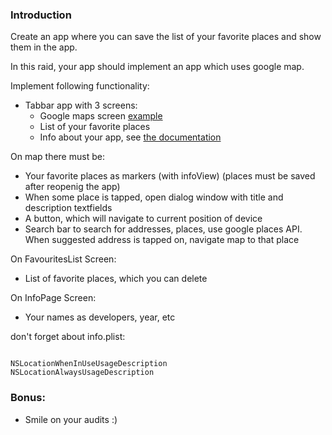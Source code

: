 ### Introduction

Create an app where you can save the list of your favorite places and show them in the app.

In this raid, your app should implement an app which uses google map.

Implement following functionality: 

- Tabbar app with 3 screens:
    - Google maps screen [example](https://codelabs.developers.google.com/codelabs/google-maps-in-flutter#0)
    - List of your favorite places
    - Info about your app, see [the documentation](https://api.flutter.dev/flutter/material/AboutDialog-class.html)

On map there must be:

- Your favorite places as markers (with infoView) (places must be saved after reopenig the app)
- When some place is tapped, open dialog window with title and description textfields
- A button, which will navigate to current position of device
- Search bar to search for addresses, places, use google places API. When suggested address is tapped on, navigate map to that place

On FavouritesList Screen:

- List of favorite places, which you can delete

On InfoPage Screen:

- Your names as developers, year, etc

don't forget about info.plist: 

```

NSLocationWhenInUseUsageDescription
NSLocationAlwaysUsageDescription

```

### Bonus:
- Smile on your audits :)
